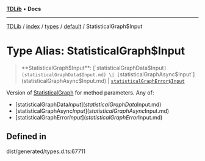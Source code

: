 [**TDLib**](../../../../../../README.md) • **Docs**

***

[TDLib](../../../../../../modules.md) / [index](../../../../../README.md) / [types](../../../README.md) / [default](../README.md) / StatisticalGraph$Input

# Type Alias: StatisticalGraph$Input

> **StatisticalGraph$Input**: [`statisticalGraphData$Input`](statisticalGraphData$Input.md) \| [`statisticalGraphAsync$Input`](statisticalGraphAsync$Input.md) \| [`statisticalGraphError$Input`](statisticalGraphError$Input.md)

Version of [StatisticalGraph](StatisticalGraph.md) for method parameters.
Any of:
- [statisticalGraphData$Input](statisticalGraphData$Input.md)
- [statisticalGraphAsync$Input](statisticalGraphAsync$Input.md)
- [statisticalGraphError$Input](statisticalGraphError$Input.md)

## Defined in

dist/generated/types.d.ts:67711
